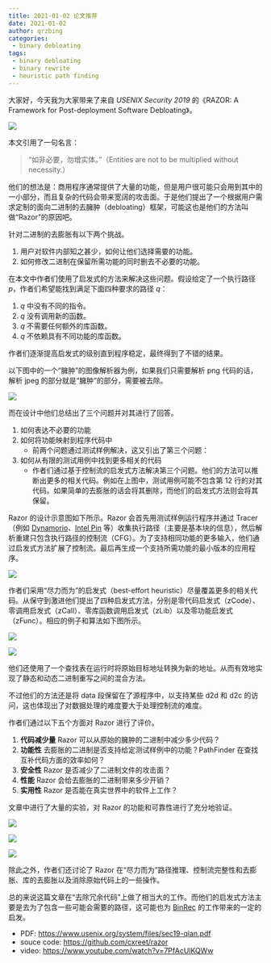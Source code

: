 ```yaml
---
title: 2021-01-02 论文推荐
date: 2021-01-02
author: qrzbing
categories:
 - binary debloating
tags:
 - binary debloating
 - binary rewrite
 - heuristic path finding
---
```


大家好，今天我为大家带来了来自 *USENIX Security 2019* 的《RAZOR: A Framework for Post-deployment Software Debloating》。

![](./img/0102/1.png)

本文引用了一句名言：

> “如非必要，勿增实体。”（Entities are not to be multiplied without necessity.）

他们的想法是：商用程序通常提供了大量的功能，但是用户很可能只会用到其中的一小部分，而且复杂的代码会带来宽阔的攻击面。于是他们提出了一个根据用户需求定制的面向二进制的去臃肿（debloating）框架，可能这也是他们的方法叫做“Razor”的原因吧。

针对二进制的去膨胀有以下两个挑战。

1. 用户对软件内部知之甚少，如何让他们选择需要的功能。
2. 如何修改二进制在保留所需功能的同时删去不必要的功能。

在本文中作者们使用了启发式的方法来解决这些问题。假设给定了一个执行路径 $p$，作者们希望能找到满足下面四种要求的路径 $q$：

1. $q$ 中没有不同的指令。
2. $q$ 没有调用新的函数。
3. $q$ 不需要任何额外的库函数。
4. $q$ 不依赖具有不同功能的库函数。

作者们逐渐提高启发式的级别直到程序稳定，最终得到了不错的结果。

以下图中的一个“臃肿”的图像解析器为例，如果我们只需要解析 png 代码的话，解析 jpeg 的部分就是“臃肿”的部分，需要被去除。

![](./img/0102/2.png)

而在设计中他们总结出了三个问题并对其进行了回答。

1. 如何表达不必要的功能
2. 如何将功能映射到程序代码中
   - 前两个问题通过测试样例解决，这又引出了第三个问题：
3. 如何从有限的测试用例中找到更多相关的代码
   - 作者们通过基于控制流的启发式方法解决第三个问题。他们的方法可以推断出更多的相关代码。例如在上图中，测试用例可能不包含第 12 行的对其代码。如果简单的去膨胀的话会将其删除，而他们的启发式方法则会将其保留。

Razor 的设计示意图如下所示。Razor 会首先用测试样例运行程序并通过 Tracer（例如 [Dynamorio](https://dynamorio.org/)、[Intel Pin](https://software.intel.com/content/www/us/en/develop/articles/pin-a-dynamic-binary-instrumentation-tool.html) 等）收集执行路径（主要是基本块的信息），然后解析重建只包含执行路径的控制流（CFG）。为了支持相同功能的更多输入，他们通过启发式方法扩展了控制流。最后再生成一个支持所需功能的最小版本的应用程序。

![](./img/0102/3.png)

作者们采用“尽力而为”的启发式（best-effort heuristic）尽量覆盖更多的相关代码。从保守到激进他们提出了四种启发式方法，分别是零代码启发式（zCode）、零调用启发式（zCall）、零库函数调用启发式（zLib）以及零功能启发式（zFunc）。相应的例子和算法如下图所示。

![](./img/0102/4.png)

![](./img/0102/5.png)

他们还使用了一个查找表在运行时将原始目标地址转换为新的地址。从而有效地实现了静态和动态二进制重写之间的混合方法。

不过他们的方法还是将 data 段保留在了源程序中，以支持某些 d2d 和 d2c 的访问，这也体现出了对数据处理的难度要大于处理控制流的难度。

作者们通过以下五个方面对 Razor 进行了评价。

1. **代码减少量** Razor 可以从原始的臃肿的二进制中减少多少代码？
2. **功能性** 去膨胀的二进制是否支持给定测试样例中的功能？PathFinder 在查找互补代码方面的效率如何？
3. **安全性** Razor 是否减少了二进制文件的攻击面？
4. **性能** Razor 会给去膨胀的二进制带来多少开销？
5. **实用性** Razor 是否能在真实世界中的软件上工作？

文章中进行了大量的实验，对 Razor 的功能和可靠性进行了充分地验证。

![](./img/0102/6.png)

![](./img/0102/7.png)

![](./img/0102/8.png)

除此之外，作者们还讨论了 Razor 在“尽力而为”路径推理、控制流完整性和去膨胀、库的去膨胀以及消除原始代码上的一些操作。

总的来说这篇文章在“去除冗余代码”上做了相当大的工作。而他们的启发式方法主要是去为了包含一些可能会需要的路径，这可能也为 [BinRec](../2020/1229.md) 的工作带来的一定的启发。

- PDF: <https://www.usenix.org/system/files/sec19-qian.pdf>
- souce code: <https://github.com/cxreet/razor>
- video: <https://www.youtube.com/watch?v=7PfAcUlKQWw>
